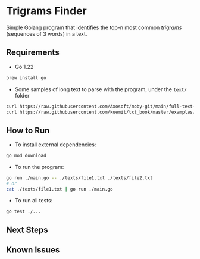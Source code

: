 # Trigrams Finder

Simple Golang program that identifies the top-n most common _trigrams_ (sequences of 3 words) in a text.

## Requirements

* Go 1.22

```bash
brew install go
```

* Some samples of long text to parse with the program, under the `text/` folder

```bash
curl https://raw.githubusercontent.com/Axosoft/moby-git/main/full-text-moby-dick.txt -o ./texts/moby-dick.txt
curl https://raw.githubusercontent.com/kuemit/txt_book/master/examples/alice_in_wonderland.txt -o ./texts/alice-in-wonderland.txt
```

## How to Run

* To install external dependencies:

```bash
go mod download
```

* To run the program:

```bash
go run ./main.go -- ./texts/file1.txt ./texts/file2.txt
# or
cat ./texts/file1.txt | go run ./main.go
```

* To run all tests:

```bash
go test ./...
```

## Next Steps


## Known Issues

